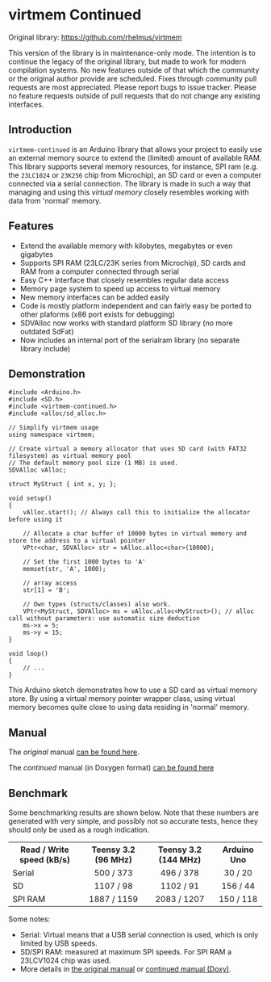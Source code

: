 # virtmem Continued

Original library: https://github.com/rhelmus/virtmem

This version of the library is in maintenance-only mode. The intention is to continue the legacy of the original library, but made to work for modern compilation systems. No new features outside of that which the community or the original author provide are scheduled. Fixes through community pull requests are most appreciated. Please report bugs to issue tracker. Please no feature requests outside of pull requests that do not change any existing interfaces.

## Introduction
`virtmem-continued` is an Arduino library that allows your project to easily use an external memory source to extend the (limited) amount of available RAM. This library supports several memory resources, for instance, SPI ram (e.g. the `23LC1024` or `23K256` chip from Microchip), an SD card or even a computer connected via a serial connection. The library is made in such a way that managing and using this _virtual memory_ closely resembles working with data from 'normal' memory.

## Features
* Extend the available memory with kilobytes, megabytes or even gigabytes
* Supports SPI RAM (23LC/23K series from Microchip), SD cards and RAM from a computer connected through serial
* Easy C++ interface that closely resembles regular data access
* Memory page system to speed up access to virtual memory
* New memory interfaces can be added easily
* Code is mostly platform independent and can fairly easy be ported to other plaforms (x86 port exists for debugging)
* SDVAlloc now works with standard platform SD library (no more outdated SdFat)
* Now includes an internal port of the serialram library (no separate library include)

## Demonstration
~~~{.cpp}
#include <Arduino.h>
#include <SD.h>
#include <virtmem-continued.h>
#include <alloc/sd_alloc.h>

// Simplify virtmem usage
using namespace virtmem;

// Create virtual a memory allocator that uses SD card (with FAT32 filesystem) as virtual memory pool
// The default memory pool size (1 MB) is used.
SDVAlloc vAlloc;

struct MyStruct { int x, y; };

void setup()
{
    vAlloc.start(); // Always call this to initialize the allocator before using it

    // Allocate a char buffer of 10000 bytes in virtual memory and store the address to a virtual pointer
    VPtr<char, SDVAlloc> str = vAlloc.alloc<char>(10000);

    // Set the first 1000 bytes to 'A'
    memset(str, 'A', 1000);

    // array access
    str[1] = 'B';

    // Own types (structs/classes) also work.
    VPtr<MyStruct, SDVAlloc> ms = vAlloc.alloc<MyStruct>(); // alloc call without parameters: use automatic size deduction
    ms->x = 5;
    ms->y = 15;
}

void loop()
{
    // ...
}
~~~

This Arduino sketch demonstrates how to use a SD card as virtual memory
store. By using a virtual memory pointer wrapper class, using virtual memory
becomes quite close to using data residing in 'normal' memory.

## Manual
The _original_ manual [can be found here](http://rhelmus.github.io/virtmem/index.html).

The _continued_ manual (in Doxygen format) [can be found here](https://github.com/NachtRaveVL/virtmem-continued/blob/master/doc/manual.md)

## Benchmark
Some benchmarking results are shown below. Note that these numbers are generated with very simple,
and possibly not so accurate tests, hence they should only be used as a rough indication.

<table>
    <tr>
        <th>Read / Write speed (kB/s)
        <th align="center">Teensy 3.2 (96 MHz)
        <th align="center">Teensy 3.2 (144 MHz)
        <th align="center">Arduino Uno
    <tr>
        <td>Serial
        <td align="center">500 / 373
        <td align="center">496 / 378
        <td align="center">30 / 20
    <tr>
        <td>SD
        <td align="center">1107 / 98
        <td align="center">1102 / 91
        <td align="center">156 / 44
    <tr>
        <td>SPI RAM
        <td align="center">1887 / 1159
        <td align="center">2083 / 1207
        <td align="center">150 / 118
</table>

Some notes:
- Serial: Virtual means that a USB serial connection is used, which is only limited by USB speeds.
- SD/SPI RAM: measured at maximum SPI speeds. For SPI RAM a 23LCV1024 chip was used.
- More details in [the original manual](http://rhelmus.github.io/virtmem/index.html#bench) or [continued manual (Doxy)](https://github.com/NachtRaveVL/virtmem-continued/blob/master/doc/manual.md).
